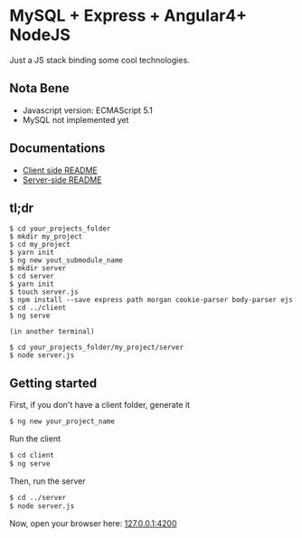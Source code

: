 # MySQL + Express + Angular4+ NodeJS

Just a JS stack binding some cool technologies.

## Nota Bene

* Javascript version: ECMAScript 5.1
* MySQL not implemented yet

## Documentations

* [Client side README]('https://github.com/gigouni/stack_nodejs_angular2_express/blob/master/client/README.md')
* [Server-side README]('https://github.com/gigouni/stack_nodejs_angular2_express/blob/master/server/README.md')

## tl;dr

```shell
$ cd your_projects_folder
$ mkdir my_project
$ cd my_project
$ yarn init
$ ng new yout_submodule_name
$ mkdir server
$ cd server
$ yarn init
$ touch server.js
$ npm install --save express path morgan cookie-parser body-parser ejs
$ cd ../client
$ ng serve

(in another terminal)

$ cd your_projects_folder/my_project/server
$ node server.js
```

## Getting started

First, if you don't have a client folder, generate it

```bash
$ ng new your_project_name
```

Run the client

```bash
$ cd client
$ ng serve
```

Then, run the server

```bash
$ cd ../server
$ node server.js
```

Now, open your browser here: [127.0.0.1:4200](http://127.0.0.1:4200)